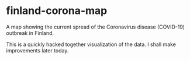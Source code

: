 # finland-corona-map
A map showing the current spread of the Coronavirus disease (COVID-19) outbreak in Finland.

This is a quickly hacked together visualization of the data. I shall make improvements later today.

